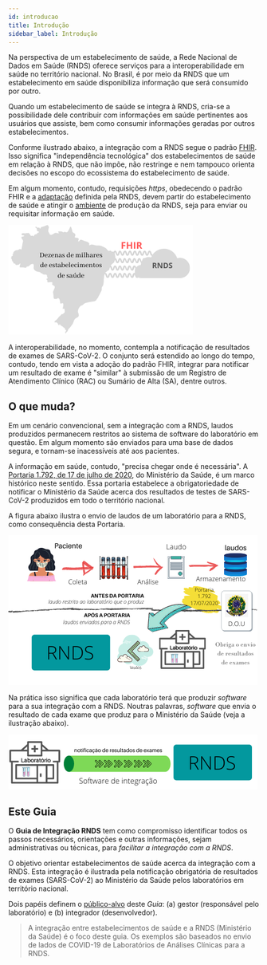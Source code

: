 ```yaml
---
id: introducao
title: Introdução
sidebar_label: Introdução
---
```


Na perspectiva de um estabelecimento de saúde, a Rede Nacional de Dados em Saúde (RNDS) oferece serviços
para a interoperabilidade em saúde no território nacional. No Brasil, é por meio da RNDS que um estabelecimento em saúde disponibiliza informação que será consumido por outro.

Quando um estabelecimento de saúde se integra à RNDS, cria-se a possibilidade dele contribuir com informações em saúde pertinentes aos usuários que assiste,
bem como consumir informações geradas por outros estabelecimentos.

Conforme ilustrado abaixo, a integração com a RNDS segue o padrão [FHIR](./glossario#fhir). Isso significa "independência tecnológica" dos estabelecimentos de saúde em relação à RNDS, que não impõe, não restringe e nem tampouco orienta decisões no escopo do ecossistema do estabelecimento de saúde.

Em algum momento, contudo, requisições _https_, obedecendo o padrão FHIR e a [adaptação](./rnds/definicoes) definida pela RNDS, devem partir do estabelecimento de saúde e atingir o [ambiente](./rnds/ambientes) de produção da RNDS, seja para enviar ou requisitar informação em saúde.

![interoperabilidade](../static/img/rnds-brasil.png)

A interoperabilidade, no momento, contempla a notificação de resultados de exames de SARS-CoV-2. O conjunto será estendido ao longo do tempo, contudo,
tendo em vista a adoção do padrão FHIR, integrar para notificar um resultado de exame é "similar" à submissão de um Registro de Atendimento Clínico (RAC)
ou Sumário de Alta (SA), dentre outros.

## O que muda?

Em um cenário convencional, sem a integração com a RNDS, laudos produzidos permanecem restritos ao sistema de software do laboratório em questão.
Em algum momento são enviados para uma base de dados segura, e tornam-se inacessíveis até aos pacientes.

A informação em saúde, contudo, "precisa chegar onde é necessária". A [Portaria 1.792, de 17 de julho de 2020](https://www.in.gov.br/en/web/dou/-/portaria-n-1.792-de-17-de-julho-de-2020-267730859), do Ministério da Saúde,
é um marco histórico neste sentido. Essa portaria estabelece a obrigatoriedade de notificar o Ministério da Saúde acerca dos resultados de testes de SARS-CoV-2 produzidos em todo o território nacional.

A figura abaixo ilustra o envio de laudos de um laboratório para a RNDS, como consequência desta Portaria.

![img](../static/img/laboratorio.png)

Na prática isso significa que cada laboratório terá que produzir _software_ para a sua integração com a RNDS. Noutras palavras, _software_ que envia o resultado de cada exame que produz para o Ministério da Saúde (veja a ilustração abaixo).

![img](../static/img/pratica.png)

## Este Guia

O **Guia de Integração RNDS** tem como compromisso identificar todos
os passos necessários, orientações e outras informações, sejam administrativas ou técnicas, para _facilitar a integração com a RNDS_.

O objetivo orientar estabelecimentos de saúde acerca da integração com a RNDS. Esta integração é ilustrada pela notificação obrigatória de resultados de exames (SARS-CoV-2) ao Ministério da Saúde pelos laboratórios em território nacional.

Dois papéis definem o [público-alvo](./publico-alvo/publico-alvo) deste _Guia_: (a) gestor (responsável pelo laboratório) e (b) integrador (desenvolvedor).

> A integração entre estabelecimentos de saúde e a RNDS (Ministério da Saúde) é o foco deste guia. Os exemplos são baseados no envio de lados de COVID-19 de Laboratórios de Análises Clínicas para a RNDS.
